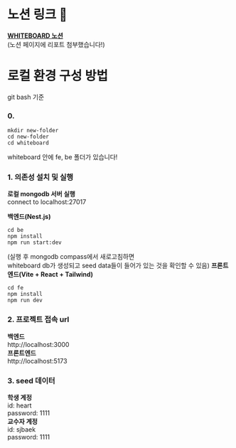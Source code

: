 # 노션 링크 🔗
**[WHITEBOARD 노션](https://verbose-coral-c94.notion.site/WHITEBOARD-4ba97bf6741d4ac49c9008f699da3668)**  
(노션 페이지에 리포트 첨부했습니다!)

# 로컬 환경 구성 방법
git bash 기준
<br />
### 0.
```
mkdir new-folder
cd new-folder
cd whiteboard
```
whiteboard 안에 fe, be 폴더가 있습니다!
<br />
### 1. 의존성 설치 및 실행
**로컬 mongodb 서버 실행**
<br />
connect to localhost:27017

**백엔드(Nest.js)**
```
cd be
npm install
npm run start:dev 
```
(실행 후 mongodb compass에서 새로고침하면<br />whiteboard db가 생성되고 seed data들이 들어가 있는 것을 확인할 수 있음)
**프론트엔드(Vite + React + Tailwind)**
```
cd fe
npm install
npm run dev 
```

### 2. 프로젝트 접속 url
**백엔드**
<br />
http://localhost:3000
<br />
**프론트엔드**
<br />
http://localhost:5173

### 3. seed 데이터
**학생 계정**
<br />
id: heart
<br />
password: 1111
<br />
**교수자 계정**
<br />
id: sjbaek
<br />
password: 1111
